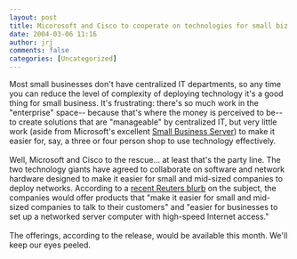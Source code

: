 ```yaml
---
layout: post
title: Micorosoft and Cisco to cooperate on technologies for small biz
date: 2004-03-06 11:16
author: jrj
comments: false
categories: [Uncategorized]
---
```

Most small businesses don't have centralized IT departments, so any time you can reduce the level of complexity of deploying technology it's a good thing for small business. It's frustrating: there's so much work in the "enterprise" space-- because that's where the money is perceived to be-- to create solutions that are "manageable" by centralized IT, but very little work (aside from Microsoft's excellent <a href="http://www.microsoft.com/sbserver/default.asp" target="_blank">Small Business Server</a>) to make it easier for, say, a three or four person shop to use technology effectively.<br /><br />Well, Microsoft and Cisco to the rescue... at least that's the party line. The two technology giants have agreed to collaborate on software and network hardware designed to make it easier for small and mid-sized companies to deploy networks. According to a <a href="http://www.reuters.com/locales/newsArticle.jsp;:402b0a51:6a577fc86216666e?type=technologyNews&amp;locale=en_IN&amp;storyID=4339973" target="_blank">recent Reuters blurb</a> on the subject, the companies would offer products that "make it easier for small and mid-sized companies to talk to their customers" and "easier for businesses to set up a networked server computer with high-speed Internet access."<br /><br />The offerings, according to the release, would be available this month. We'll keep our eyes peeled.
